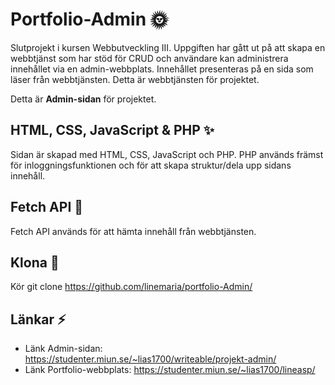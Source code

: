 # Portfolio-Admin 🌞
Slutprojekt i kursen Webbutveckling III. Uppgiften har gått ut på att skapa en webbtjänst som har stöd för CRUD och användare kan administrera innehållet via en admin-webbplats. Innehållet presenteras på en sida som läser från webbtjänsten. Detta är webbtjänsten för projektet.

Detta är **Admin-sidan** för projektet.

## HTML, CSS, JavaScript & PHP ✨
Sidan är skapad med HTML, CSS, JavaScript och PHP. PHP används främst för inloggningsfunktionen och för att skapa struktur/dela upp sidans innehåll.

## Fetch API 🌵
Fetch API används för att hämta innehåll från webbtjänsten.

## Klona 🌿
Kör git clone https://github.com/linemaria/portfolio-Admin/

## Länkar ⚡️
- Länk Admin-sidan: https://studenter.miun.se/~lias1700/writeable/projekt-admin/
- Länk Portfolio-webbplats: https://studenter.miun.se/~lias1700/lineasp/
